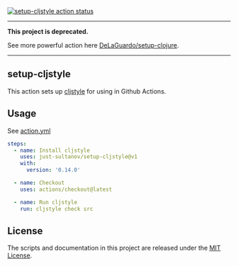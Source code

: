 <a href="https://github.com/just-sultanov/setup-cljstyle/actions">
  <img alt="setup-cljstyle action status" src="https://github.com/just-sultanov/setup-cljstyle/workflows/test/badge.svg">
</a>

---
**This project is deprecated.**

See more powerful action here [DeLaGuardo/setup-clojure](https://github.com/DeLaGuardo/setup-clojure).

---

## setup-cljstyle

This action sets up [cljstyle](https://github.com/greglook/cljstyle) for using
in Github Actions.

## Usage

See [action.yml](action.yml)

```yaml
steps:
  - name: Install cljstyle
    uses: just-sultanov/setup-cljstyle@v1
    with:
      version: '0.14.0'

  - name: Checkout
    uses: actions/checkout@latest

  - name: Run cljstyle
    run: cljstyle check src
```

## License

The scripts and documentation in this project are released under
the [MIT License](LICENSE).

